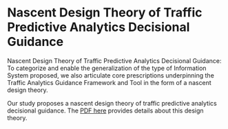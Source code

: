 # Nascent Design Theory of Traffic Predictive Analytics Decisional Guidance
Nascent Design Theory of Traffic Predictive Analytics Decisional Guidance: To categorize and enable the generalization of the type of Information System proposed, we also articulate core prescriptions underpinning the Traffic Analytics Guidance Framework and Tool in the form of a nascent design theory.

Our study proposes a nascent design theory of traffic predictive analytics decisional guidance. The [PDF here](../blob/main/TAG_F_Design_Theory_Final.pdf) provides details about this design theory. 
